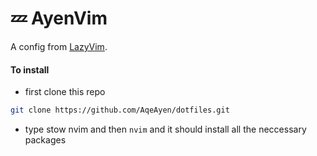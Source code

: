 # 💤 AyenVim

A config from [LazyVim](https://github.com/LazyVim/LazyVim).

#### To install
- first clone this repo
```sh 
git clone https://github.com/AqeAyen/dotfiles.git
```
- type stow nvim and then ```nvim``` and it should install all the neccessary packages
